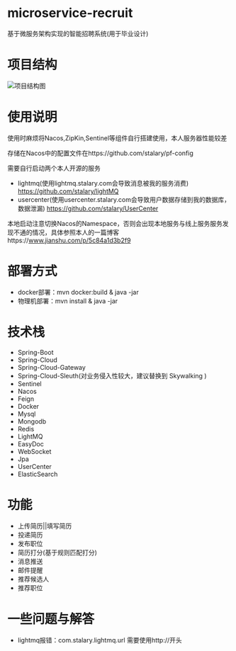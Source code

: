 # microservice-recruit
基于微服务架构实现的智能招聘系统(用于毕业设计)

# 项目结构
![项目结构图](https://upload-images.jianshu.io/upload_images/9252736-5b380d3f10c806e8.png?imageMogr2/auto-orient/strip%7CimageView2/2/w/1240)

# 使用说明
使用时麻烦将Nacos,ZipKin,Sentinel等组件自行搭建使用，本人服务器性能较差

存储在Nacos中的配置文件在https://github.com/stalary/pf-config

需要自行启动两个本人开源的服务

- lightmq(使用lightmq.stalary.com会导致消息被我的服务消费) https://github.com/stalary/lightMQ
- usercenter(使用usercenter.stalary.com会导致用户数据存储到我的数据库，数据泄漏) https://github.com/stalary/UserCenter

本地启动注意切换Nacos的Namespace，否则会出现本地服务与线上服务服务发现不通的情况，具体参照本人的一篇博客https://www.jianshu.com/p/5c84a1d3b2f9

# 部署方式
- docker部署：mvn docker:build & java -jar
- 物理机部署：mvn install & java -jar

# 技术栈
- Spring-Boot
- Spring-Cloud
- Spring-Cloud-Gateway
- Spring-Cloud-Sleuth(对业务侵入性较大，建议替换到 Skywalking )
- Sentinel
- Nacos
- Feign
- Docker
- Mysql
- Mongodb
- Redis
- LightMQ
- EasyDoc
- WebSocket
- Jpa
- UserCenter
- ElasticSearch

# 功能
- 上传简历||填写简历
- 投递简历
- 发布职位
- 简历打分(基于规则匹配打分)
- 消息推送
- 邮件提醒
- 推荐候选人
- 推荐职位

# 一些问题与解答
- lightmq报错：com.stalary.lightmq.url 需要使用http://开头
